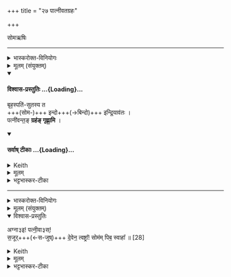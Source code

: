 +++
title = "२७ पात्नीवतग्रहः"

+++
<div class="js_include" url="/vedAH_yajuH/taittirIyam/sArasvata-vibhAgaH/saMhitA/sarva-prastutiH/1/4_somAbhiShavAdi/27_pAtnIvatagrahaH"  newLevelForH1="1" includeTitle="true">


सोमऋषिः

_______
<details><summary>भास्करोक्त-विनियोगः</summary>

1उपांशुपात्रेण पात्नीवतम् आग्रयणाद् गृह्णाति - बृहस्पतिसुतस्येति ॥  
तत्र प्रथमा त्रिपदा गायत्री।
</details>
<details><summary>मूलम् (संयुक्तम्)</summary>

बृह॒स्पति॑सुतस्य त इन्दो इन्द्रि॒याव॑त॒ᳶ पत्नी॑वन्त॒ङ्ग्रह॑ङ्गृह्णा॒मि ।
</details>
<div class="js_include" newlevelforh1="4" title="विश्वास-प्रस्तुतिः" unfilled url="/vedAH_yajuH/taittirIyam/sArasvata-vibhAgaH/saMhitA/Rk/vishvAsa-prastutiH/1/4_somAbhiShavAdi/27_pAtnIvatagrahaH/02_bRhaspatisutasya_ta.md">
<details open><summary><h4>विश्वास-प्रस्तुतिः ...{Loading}...</h4></summary>

बृह॒स्पति॑-सुतस्य त  
+++(सोम-)+++ इन्दो+++(→बिन्दो)+++ इन्द्रि॒याव॑तः ।  
पत्नी॑वन्त॒ङ् **ग्रह॑ङ् गृह्णा॒मि** ।
</details>
</div>
<div class="js_include" newlevelforh1="4" title="सर्वाष् टीकाः" unfilled url="/vedAH_yajuH/taittirIyam/sArasvata-vibhAgaH/saMhitA/Rk/sarvASh_TIkAH/1/4_somAbhiShavAdi/27_pAtnIvatagrahaH/02_bRhaspatisutasya_ta.md">
<details open><summary><h4>सर्वाष् टीकाः ...{Loading}...</h4></summary>
<details><summary>Keith</summary>

Of thee, O drop, pressed by Brhaspati,  
and possessing power,  
I draw the cup connected with the wives.
</details>
<details><summary>मूलम्</summary>

बृह॒स्पति॑सुतस्य त इन्द्रो इन्द्रि॒याव॑तः ।  
पत्नी॑वन्त॒ङ्ग्रह॑ङ्गृह्णा॒मि ।
</details>
<details><summary>भट्टभास्कर-टीका</summary>

तत्र बृहस्पतिसुतस्येति प्रथमा व्याख्यायते । सोम उच्यते ।  

**इन्दो** सोम ते तव **बृहस्पतिसुतस्य** बृहस्पतिना ब्रह्मणैव सुतस्य । यद्वा - बृहतो महतो यज्ञाख्यस्य कर्मणः पत्या पालयित्रा यजमानेन सुतस्याभिषुतस्य । 'तृतीया कर्मणि' इति पूर्वपदप्रकृतिस्वरत्वम्, पूर्वपदं च वनस्पत्यादि, तस्यच सुट्स्वरावुक्तौ, तत्र वृत्तिविषये बृहच्छब्द आद्युदात्तः । ईन्द्रियावतः वीर्यवतः । 'मन्त्रे सोमाश्वेन्द्रियविश्वदेव्यस्य मतौ' इति दीर्घः । तवैकदेशेन पत्नीवन्तं ग्रहं गृह्णामि । 'छन्दसीरः' इति मतुपो वत्वम् ॥
</details>
</details>
</div>




_______
<details><summary>भास्करोक्त-विनियोगः</summary>

उत्तरया जुहोति । द्वितीया द्विपदा षोडशाक्षरा स्वाहाकारान्ता स्वयं यजुः । 
</details>
<details><summary>मूलम् (संयुक्तम्)</summary>

अग्ना३ इ पत्नी॒वा३स्स॒जूर्दे॒वेन॒ त्वष्ट्रा॒ सोम॑म्पिब॒ स्वाहा᳚ ॥ [28]
</details>
<details open><summary>विश्वास-प्रस्तुतिः</summary>

अग्ना३इ! पत्नी॒वा३स्!  
स॒जूर्+++(←स-जुष्)+++ दे॒वेन॒ त्वष्ट्रा᳚! सोम॑म् पिब॒ स्वाहा᳚ ॥ [28]
</details>
<details><summary>Keith</summary>

O Agni, with the wives, in unison with the god Tvastr, drink the Soma, hail.
</details>
<details><summary>मूलम्</summary>

अग्ना३इ पत्नी॒वा३स् स॒जूर् दे॒वेन॒ त्वष्ट्रा᳚ सोम॑म्पिब॒ स्वाहा᳚ ॥ [28]
</details>
<details><summary>भट्टभास्कर-टीका</summary>

2अथ द्वितीया - हे **अग्ने पत्नीवन् देवेन त्वष्ट्रा सजूः** समानप्रीतिः । नास्य पाने ऽन्वयः । 'ससजुषोः' इति रुत्वम् । 

**सोमं पिब** । द्वौ प्रत्येकमुच्येते । 

**स्वाहा** स्वाहुतमिदं तवास्तु । 'देवा वा इतैतः पत्नीः' इत्यादि ब्राह्मणम् , 'स सोमो नातिष्ठत स्त्रीभ्यो गृह्यमाणः' इत्यादि च ॥

**तत्राग्ना३इ पत्नीवा३** इत्युभयत्रापि 'दूराद्धूते च' इत्य् उदात्त-प्लुतः।  
'एचो प्रगृह्यस्यादूराद्धूते पूर्वस्यार्धस्योत्तरस्येदुतौ' इति पूर्वस्य प्लुतविकार इकारः ।  
स च छन्दस्-सङ्ख्याने नाद्रियते।  
उत्तरस्य पत्नीवा इत्यस्य 'मतुवसोः' इति रुत्वम्।  
द्वयोर् अपि षाष्ठिकम् आमन्त्रिताद्युदात्तत्वम्,  
द्वितीयस्यापि पूर्वस्याविद्यमानत्वात् प्लुतस्योदात्, तस्यासिद्धत्वात्, वर्ज्यमान-स्वरेण निवृत्तिः ।
</details>

</div>
